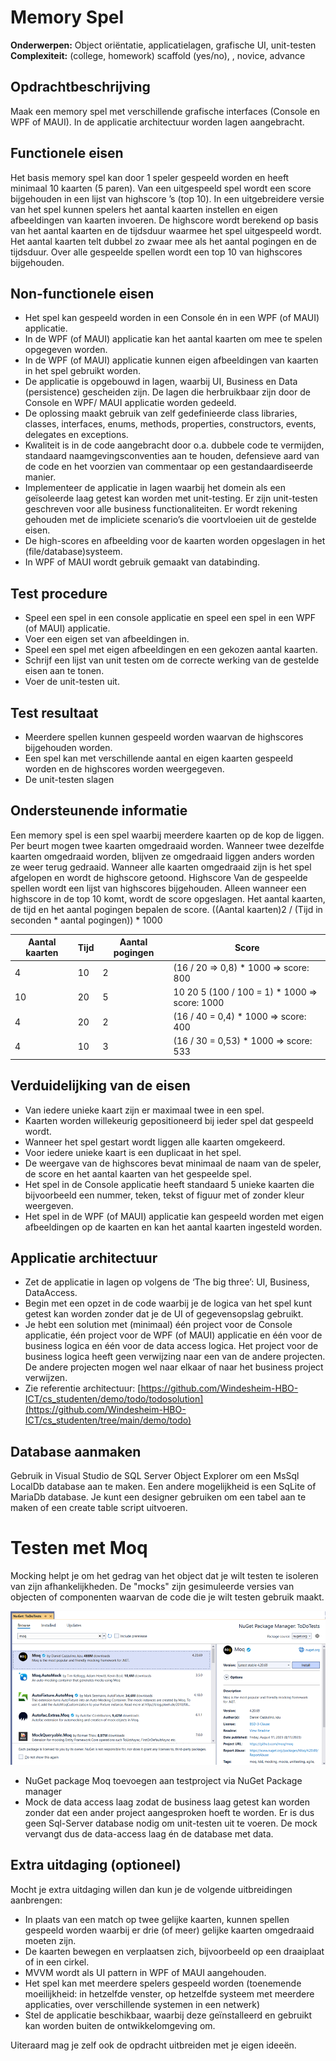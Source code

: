 # Memory Spel
**Onderwerpen:** Object oriëntatie, applicatielagen, grafische UI, unit-testen  
**Complexiteit:** (college, homework) scaffold (yes/no), , novice, advance 

## Opdrachtbeschrijving
Maak een memory spel met verschillende grafische interfaces (Console en WPF of MAUI). In de applicatie architectuur worden lagen aangebracht.

## Functionele eisen
Het basis memory spel kan door 1 speler gespeeld worden en heeft minimaal 10 kaarten (5 paren). Van een uitgespeeld spel wordt een score bijgehouden in een lijst van highscore ’s (top 10).
In een uitgebreidere versie van het spel kunnen spelers het aantal kaarten instellen en eigen afbeeldingen van kaarten invoeren. 
De highscore wordt berekend op basis van het aantal kaarten en de tijdsduur waarmee het spel uitgespeeld wordt. Het aantal kaarten telt dubbel zo zwaar mee als het aantal pogingen en de tijdsduur. Over alle gespeelde spellen wordt een top 10 van highscores bijgehouden.

## Non-functionele eisen
-	Het spel kan gespeeld worden in een Console én in een WPF (of MAUI) applicatie.
-	In de WPF (of MAUI) applicatie kan het aantal kaarten om mee te spelen opgegeven worden.
-	In de WPF (of MAUI) applicatie kunnen eigen afbeeldingen van kaarten in het spel gebruikt worden.
-	De applicatie is opgebouwd in lagen, waarbij UI, Business en Data (persistence) gescheiden zijn. De lagen die herbruikbaar zijn door de Console en WPF/ MAUI applicatie worden gedeeld.
-	De oplossing maakt gebruik van zelf gedefinieerde class libraries, classes, interfaces, enums, methods, properties, constructors, events, delegates en exceptions.
-	Kwaliteit is in de code aangebracht door o.a. dubbele code te vermijden, standaard naamgevingsconventies aan te houden, defensieve aard van de code en het voorzien van commentaar op een gestandaardiseerde manier.
-	Implementeer de applicatie in lagen waarbij het domein als een geïsoleerde laag getest kan worden met unit-testing. Er zijn unit-testen geschreven voor alle business functionaliteiten. Er wordt rekening gehouden met de impliciete scenario’s die voortvloeien uit de gestelde eisen.
-	De high-scores en afbeelding voor de kaarten worden opgeslagen in het (file/database)systeem.
-	In WPF of MAUI wordt gebruik gemaakt van databinding.

## Test procedure
-	Speel een spel in een console applicatie en speel een spel in een WPF (of MAUI) applicatie.
-	Voer een eigen set van afbeeldingen in.
-	Speel een spel met eigen afbeeldingen en een gekozen aantal kaarten.
-	Schrijf een lijst van unit testen om de correcte werking van de gestelde eisen aan te tonen. 
-	Voer de unit-testen uit.

## Test resultaat
-	Meerdere spellen kunnen gespeeld worden waarvan de highscores bijgehouden worden.
-	Een spel kan met verschillende aantal en eigen kaarten gespeeld worden en de highscores worden weergegeven.
-	De unit-testen slagen

## Ondersteunende informatie
Een memory spel is een spel waarbij meerdere kaarten op de kop de liggen. Per beurt mogen twee kaarten omgedraaid worden. Wanneer twee dezelfde kaarten omgedraaid worden, blijven ze omgedraaid liggen anders worden ze weer terug gedraaid. Wanneer alle kaarten omgedraaid zijn is het spel afgelopen en wordt de highscore getoond. 
Highscore
Van de gespeelde spellen wordt een lijst van highscores bijgehouden. Alleen wanneer een highscore in de top 10 komt, wordt de score opgeslagen.
Het aantal kaarten, de tijd en het aantal pogingen bepalen de score. ((Aantal kaarten)2 / (Tijd in seconden * aantal pogingen)) * 1000

|Aantal kaarten| Tijd| Aantal pogingen| Score|
|--|--|--|--|
|4|10|2|(16 / 20 => 0,8) * 1000 => score:  800|  
|10|20|5|10	20	5	(100 / 100 = 1) * 1000 => score: 1000|
|4|20|2|(16 / 40 = 0,4) * 1000 => score: 400|
|4|10|3|(16 / 30 = 0,53) * 1000 => score: 533|

## Verduidelijking van de eisen
-	Van iedere unieke kaart zijn er maximaal twee in een spel.
-	Kaarten worden willekeurig gepositioneerd bij ieder spel dat gespeeld wordt.
-	Wanneer het spel gestart wordt liggen alle kaarten omgekeerd.
-	Voor iedere unieke kaart is een duplicaat in het spel.
-	De weergave van de highscores bevat minimaal de naam van de speler, de score en het aantal kaarten van het gespeelde spel.
-	Het spel in de Console applicatie heeft standaard 5 unieke kaarten die bijvoorbeeld een nummer, teken, tekst of figuur met of zonder kleur weergeven.
-	Het spel in de WPF (of MAUI) applicatie kan gespeeld worden met eigen afbeeldingen op de kaarten en kan het aantal kaarten ingesteld worden.

## Applicatie architectuur
-	Zet de applicatie in lagen op volgens de ‘The big three’: UI, Business, DataAccess.
-	Begin met een opzet in de code waarbij je de logica van het spel kunt getest kan worden zonder dat je de UI of gegevensopslag gebruikt.
-	Je hebt een solution met (minimaal) één project voor de Console applicatie, één project voor de WPF (of MAUI) applicatie en één voor de business logica en één voor de data access logica. Het project voor de business logica heeft geen verwijzing naar een van de andere projecten. De andere projecten mogen wel naar elkaar of naar het business project verwijzen.
-	Zie referentie architectuur: [https://github.com/Windesheim-HBO-ICT/cs_studenten/demo/todo/todosolution](https://github.com/Windesheim-HBO-ICT/cs_studenten/tree/main/demo/todo)

## Database aanmaken
Gebruik in Visual Studio de SQL Server Object Explorer om een MsSql LocalDb database aan te maken. Een andere mogelijkheid is een SqLite of MariaDb database. Je kunt een designer gebruiken om een tabel aan te maken of een create table script uitvoeren. 

# Testen met Moq
Mocking helpt je om het gedrag van het object dat je wilt testen te isoleren van zijn afhankelijkheden. De "mocks" zijn gesimuleerde versies van objecten of componenten waarvan de code die je wilt testen gebruik maakt. 

![img_5.png](img_5.png)

-	NuGet package Moq toevoegen aan testproject via NuGet Package manager
-	Mock de data access laag zodat de business laag getest kan worden zonder dat een ander project aangesproken hoeft te worden. Er is dus geen Sql-Server database nodig om unit-testen uit te voeren. De mock vervangt dus de data-access laag én de database met data.

## Extra uitdaging (optioneel)
Mocht je extra uitdaging willen dan kun je de volgende uitbreidingen aanbrengen:
-	In plaats van een match op twee gelijke kaarten, kunnen spellen gespeeld worden waarbij er drie (of meer) gelijke kaarten omgedraaid moeten zijn.
-	De kaarten bewegen en verplaatsen zich, bijvoorbeeld op een draaiplaat of in een cirkel.
-	MVVM wordt als UI pattern in WPF of MAUI aangehouden.
-	Het spel kan met meerdere spelers gespeeld worden (toenemende moeilijkheid: in hetzelfde venster, op hetzelfde systeem met meerdere applicaties, over verschillende systemen in een netwerk)
-	Stel de applicatie beschikbaar, waarbij deze geïnstalleerd en gebruikt kan worden buiten de ontwikkelomgeving om.

Uiteraard mag je zelf ook de opdracht uitbreiden met je eigen ideeën.



